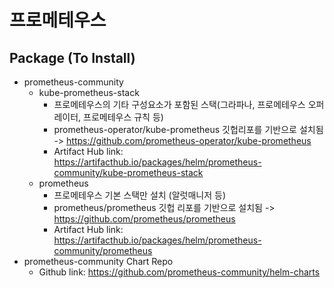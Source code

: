 # 프로메테우스
## Package (To Install)
- prometheus-community
	- kube-prometheus-stack
		- 프로메테우스의 기타 구성요소가 포함된 스택(그라파나, 프로메테우스 오퍼레이터, 프로메테우스 규칙 등)
		- prometheus-operator/kube-prometheus 깃헙리포를 기반으로 설치됨 -> https://github.com/prometheus-operator/kube-prometheus
		- Artifact Hub link: https://artifacthub.io/packages/helm/prometheus-community/kube-prometheus-stack
	- prometheus
		- 프로메테우스 기본 스택만 설치 (알럿매니저 등)
		- prometheus/prometheus 깃헙 리포를 기반으로 설치됨 -> https://github.com/prometheus/prometheus
		- Artifact Hub link: https://artifacthub.io/packages/helm/prometheus-community/prometheus
- prometheus-community Chart Repo
	- Github link: https://github.com/prometheus-community/helm-charts